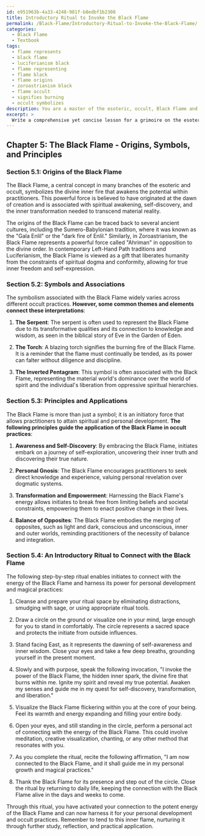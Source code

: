 ```yaml
---
id: e951963b-4a33-4248-981f-b8edbf1b2308
title: Introductory Ritual to Invoke the Black Flame
permalink: /Black-Flame/Introductory-Ritual-to-Invoke-the-Black-Flame/
categories:
  - Black Flame
  - Textbook
tags:
  - flame represents
  - black flame
  - luciferianism black
  - flame representing
  - flame black
  - flame origins
  - zoroastrianism black
  - flame occult
  - signifies burning
  - occult symbolizes
description: You are a master of the esoteric, occult, Black Flame and education, you have written many textbooks on the subject in ways that provide students with rich and deep understanding of the subject. You are being asked to write textbook-like sections on a topic and you do it with full context, explainability, and reliability in accuracy to the true facts of the topic at hand, in a textbook style that a student would easily be able to learn from, in a rich, engaging, and contextual way. Always include relevant context (such as formulas and history), related concepts, and in a way that someone can gain deep insights from.
excerpt: > 
  Write a comprehensive yet concise lesson for a grimoire on the esoteric concept of Black Flame, providing a deep understanding of its origins, associated symbols, principles, and applications within the realm of the occult. Include step-by-step instructions for an introductory ritual, allowing initiates to connect with the energy of the Black Flame and harness it for their personal development and occult practices.
---
```

## Chapter 5: The Black Flame - Origins, Symbols, and Principles

### Section 5.1: Origins of the Black Flame

The Black Flame, a central concept in many branches of the esoteric and occult, symbolizes the divine inner fire that awakens the potential within practitioners. This powerful force is believed to have originated at the dawn of creation and is associated with spiritual awakening, self-discovery, and the inner transformation needed to transcend material reality.

The origins of the Black Flame can be traced back to several ancient cultures, including the Sumero-Babylonian tradition, where it was known as the "Gala Enlil" or the "dark fire of Enlil." Similarly, in Zoroastrianism, the Black Flame represents a powerful force called "Ahriman" in opposition to the divine order. In contemporary Left-Hand Path traditions and Luciferianism, the Black Flame is viewed as a gift that liberates humanity from the constraints of spiritual dogma and conformity, allowing for true inner freedom and self-expression.

### Section 5.2: Symbols and Associations

The symbolism associated with the Black Flame widely varies across different occult practices. **However, some common themes and elements connect these interpretations**:

1. **The Serpent**: The serpent is often used to represent the Black Flame due to its transformative qualities and its connection to knowledge and wisdom, as seen in the biblical story of Eve in the Garden of Eden.

2. **The Torch**: A blazing torch signifies the burning fire of the Black Flame. It is a reminder that the flame must continually be tended, as its power can falter without diligence and discipline.

3. **The Inverted Pentagram**: This symbol is often associated with the Black Flame, representing the material world's dominance over the world of spirit and the individual's liberation from oppressive spiritual hierarchies.

### Section 5.3: Principles and Applications

The Black Flame is more than just a symbol; it is an initiatory force that allows practitioners to attain spiritual and personal development. **The following principles guide the application of the Black Flame in occult practices**:

1. **Awareness and Self-Discovery**: By embracing the Black Flame, initiates embark on a journey of self-exploration, uncovering their inner truth and discovering their true nature.

2. **Personal Gnosis**: The Black Flame encourages practitioners to seek direct knowledge and experience, valuing personal revelation over dogmatic systems.

3. **Transformation and Empowerment**: Harnessing the Black Flame's energy allows initiates to break free from limiting beliefs and societal constraints, empowering them to enact positive change in their lives.

4. **Balance of Opposites**: The Black Flame embodies the merging of opposites, such as light and dark, conscious and unconscious, inner and outer worlds, reminding practitioners of the necessity of balance and integration.

### Section 5.4: An Introductory Ritual to Connect with the Black Flame

The following step-by-step ritual enables initiates to connect with the energy of the Black Flame and harness its power for personal development and magical practices:

1. Cleanse and prepare your ritual space by eliminating distractions, smudging with sage, or using appropriate ritual tools.

2. Draw a circle on the ground or visualize one in your mind, large enough for you to stand in comfortably. The circle represents a sacred space and protects the initiate from outside influences.

3. Stand facing East, as it represents the dawning of self-awareness and inner wisdom. Close your eyes and take a few deep breaths, grounding yourself in the present moment.

4. Slowly and with purpose, speak the following invocation, "I invoke the power of the Black Flame, the hidden inner spark, the divine fire that burns within me. Ignite my spirit and reveal my true potential. Awaken my senses and guide me in my quest for self-discovery, transformation, and liberation."

5. Visualize the Black Flame flickering within you at the core of your being. Feel its warmth and energy expanding and filling your entire body.

6. Open your eyes, and still standing in the circle, perform a personal act of connecting with the energy of the Black Flame. This could involve meditation, creative visualization, chanting, or any other method that resonates with you.

7. As you complete the ritual, recite the following affirmation, "I am now connected to the Black Flame, and it shall guide me in my personal growth and magical practices."

8. Thank the Black Flame for its presence and step out of the circle. Close the ritual by returning to daily life, keeping the connection with the Black Flame alive in the days and weeks to come.

Through this ritual, you have activated your connection to the potent energy of the Black Flame and can now harness it for your personal development and occult practices. Remember to tend to this inner flame, nurturing it through further study, reflection, and practical application.
